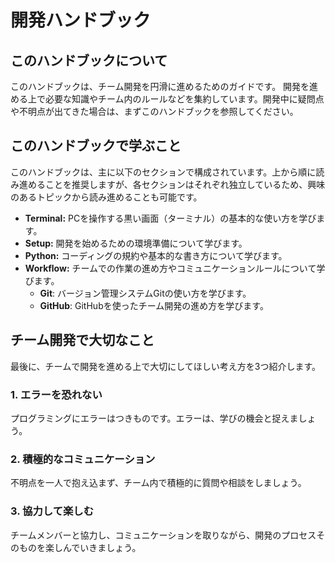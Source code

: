 # 開発ハンドブック

## このハンドブックについて

このハンドブックは、チーム開発を円滑に進めるためのガイドです。
開発を進める上で必要な知識やチーム内のルールなどを集約しています。開発中に疑問点や不明点が出てきた場合は、まずこのハンドブックを参照してください。

## このハンドブックで学ぶこと

このハンドブックは、主に以下のセクションで構成されています。上から順に読み進めることを推奨しますが、各セクションはそれぞれ独立しているため、興味のあるトピックから読み進めることも可能です。

- **Terminal:** PCを操作する黒い画面（ターミナル）の基本的な使い方を学びます。
- **Setup:** 開発を始めるための環境準備について学びます。
- **Python:** コーディングの規約や基本的な書き方について学びます。
- **Workflow:** チームでの作業の進め方やコミュニケーションルールについて学びます。
  - **Git**: バージョン管理システムGitの使い方を学びます。
  - **GitHub**: GitHubを使ったチーム開発の進め方を学びます。

## チーム開発で大切なこと

最後に、チームで開発を進める上で大切にしてほしい考え方を3つ紹介します。

### 1. エラーを恐れない

プログラミングにエラーはつきものです。エラーは、学びの機会と捉えましょう。

### 2. 積極的なコミュニケーション

不明点を一人で抱え込まず、チーム内で積極的に質問や相談をしましょう。

### 3. 協力して楽しむ

チームメンバーと協力し、コミュニケーションを取りながら、開発のプロセスそのものを楽しんでいきましょう。
